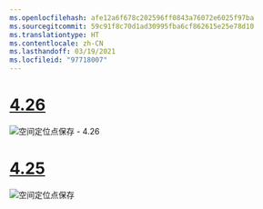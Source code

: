 ```yaml
---
ms.openlocfilehash: afe12a6f678c202596ff0843a76072e6025f97ba
ms.sourcegitcommit: 59c91f8c70d1ad30995fba6cf862615e25e78d10
ms.translationtype: HT
ms.contentlocale: zh-CN
ms.lasthandoff: 03/19/2021
ms.locfileid: "97718007"
---
```

# <a name="426"></a>[4.26](#tab/426)

![空间定位点保存 - 4.26](../images/local-spatial-anchors-img-02.png)

# <a name="425"></a>[4.25](#tab/425)

![空间定位点保存](../images/unreal-spatialanchors-save.PNG)
